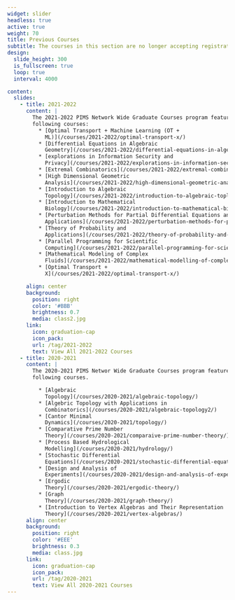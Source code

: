 ```yaml
---
widget: slider
headless: true
active: true
weight: 70
title: Previous Courses
subtitle: The courses in this section are no longer accepting registrations.
design:
  slide_height: 300
  is_fullscreen: true
  loop: true
  interval: 4000

content:
  slides:
    - title: 2021-2022
      content: |
        The 2021-2022 PIMS Network Wide Graduate Courses program featured the
        following courses:
          * [Optimal Transport + Machine Learning (OT +
            ML)](/courses/2021-2022/optimal-transport-x/)
          * [Differential Equations in Algebraic
            Geometry](/courses/2021-2022/differential-equations-in-algebraic-geometry/)
          * [explorations in Information Security and
            Privacy](/courses/2021-2022/explorations-in-information-security-and-privacy)
          * [Extremal Combinatorics](/courses/2021-2022/extremal-combinatorics)
          * [High Dimensional Geometric
            Analysis](/courses/2021-2022/high-dimensional-geometric-analysis/)
          * [Introduction to Algebraic
            Topology](/courses/2021-2022/introduction-to-algebraic-toplogy/)
          * [Introduction to Mathematical
            Biology](/courses/2021-2022/introduction-to-mathematical-biology/)
          * [Perturbation Methods for Partial Differential Equations and
            Applications](/courses/2021-2022/perturbation-methods-for-partial-differential-equations-and-applications/)
          * [Theory of Probability and
            Applications](/courses/2021-2022/theory-of-probability-and-applications/)
          * [Parallel Programming for Scientific
            Computing](/courses/2021-2022/parallel-programming-for-scientific-computing/)
          * [Mathematical Modeling of Complex
            Fluids](/courses/2021-2022/mathematical-modelling-of-complex-fluids/)
          * [Optimal Transport +
            X](/courses/2021-2022/optimal-transport-x/)

      align: center
      background:
        position: right
        color: '#BBB'
        brightness: 0.7
        media: class2.jpg
      link:
        icon: graduation-cap
        icon_pack:
        url: /tag/2021-2022
        text: View All 2021-2022 Courses
    - title: 2020-2021
      content: |
        The 2020-2021 PIMS Networ Wide Graduate Courses program featured the
        following courses.

          * [Algebraic
            Topology](/courses/2020-2021/algebraic-topology/)
          * [Algebric Topology with Applications in
            Combinatorics](/courses/2020-2021/algebraic-topology2/)
          * [Cantor Minimal
            Dynamics](/courses/2020-2021/topology/)
          * [Comparative Prime Number
            Theory](/courses/2020-2021/comparaive-prime-number-theory/)
          * [Process Based Hydrological
            Modelling](/courses/2020-2021/hydrology/)
          * [Stochastic Differential
            Equations](/courses/2020-2021/stochastic-differential-equations/)
          * [Design and Analysis of
            Experiments](/courses/2020-2021/design-and-analysis-of-experiments/)
          * [Ergodic
            Theory](/courses/2020-2021/ergodic-theory/)
          * [Graph
            Theory](/courses/2020-2021/graph-theory/)
          * [Introduction to Vertex Algebras and Their Representation
            Theory](/courses/2020-2021/vertex-algebras/)
      align: center
      background:
        position: right
        color: '#EEE'
        brightness: 0.3
        media: class.jpg
      link:
        icon: graduation-cap
        icon_pack:
        url: /tag/2020-2021
        text: View All 2020-2021 Courses
---
```

